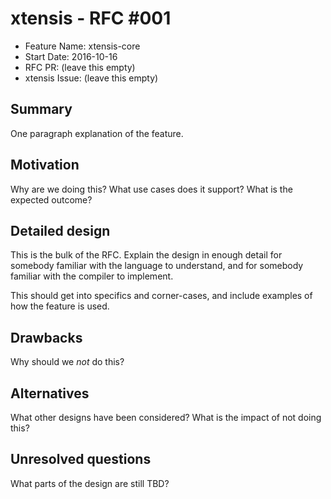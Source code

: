 # xtensis - RFC #001

- Feature Name: xtensis-core
- Start Date: 2016-10-16
- RFC PR: (leave this empty)
- xtensis Issue: (leave this empty)

## Summary

[summary]: #summary

One paragraph explanation of the feature.

## Motivation

[motivation]: #motivation

Why are we doing this? What use cases does it support? What is the
expected outcome?

## Detailed design

[design]: #detailed-design

This is the bulk of the RFC. Explain the design in enough detail for
somebody familiar with the language to understand, and for somebody
familiar with the compiler to implement.

This should get into specifics and corner-cases, and include examples
of how the feature is used.

## Drawbacks

[drawbacks]: #drawbacks

Why should we *not* do this?

## Alternatives

[alternatives]: #alternatives

What other designs have been considered? What is the impact of not
doing this?

## Unresolved questions

[unresolved]: #unresolved-questions

What parts of the design are still TBD?
